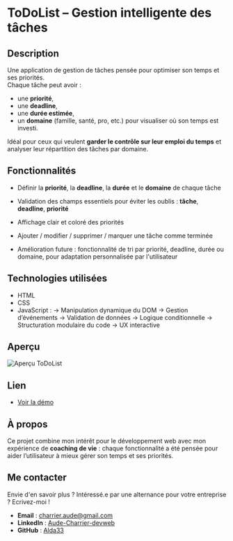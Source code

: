 # ToDoList – Gestion intelligente des tâches

## Description
Une application de gestion de tâches pensée pour optimiser son temps et ses priorités.  
Chaque tâche peut avoir :
- une **priorité**,
- une **deadline**,
- une **durée estimée**,  
- un **domaine** (famille, santé, pro, etc.) pour visualiser où son temps est investi.  

Idéal pour ceux qui veulent **garder le contrôle sur leur emploi du temps** et analyser leur répartition des tâches par domaine.

## Fonctionnalités
- Définir la **priorité**, la **deadline**, la **durée** et le **domaine** de chaque tâche
- Validation des champs essentiels pour éviter les oublis : **tâche**, **deadline**, **priorité**
- Affichage clair et coloré des priorités
- Ajouter / modifier / supprimer / marquer une tâche comme terminée

- Amélioration future : fonctionnalité de tri par priorité, deadline, durée ou domaine, pour adaptation personnalisée par l'utilisateur

## Technologies utilisées
- HTML
- CSS
- JavaScript :
    → Manipulation dynamique du DOM
    → Gestion d’événements
    → Validation de données
    → Logique conditionnelle
    → Structuration modulaire du code
    → UX interactive

## Aperçu
![Aperçu ToDoList](./images/todolist.webp)

## Lien
- [Voir la démo](https://audecharrier.github.io/Portfolio/projets/todo_list/todolist.html)

## À propos
Ce projet combine mon intérêt pour le développement web avec mon expérience de **coaching de vie** : chaque fonctionnalité a été pensée pour aider l’utilisateur à mieux gérer son temps et ses priorités.

## Me contacter
Envie d'en savoir plus ? Intéressé.e par une alternance pour votre entreprise ? Ecrivez-moi !
- **Email** : [charrier.aude@gmail.com](mailto:charrier.aude@gmail.com)  
- **LinkedIn** : [Aude-Charrier-devweb](https://www.linkedin.com/in/aude-charrier-devweb/)  
- **GitHub** : [Alda33](https://github.com/AudeCharrier/Portfolio/tree/main/)